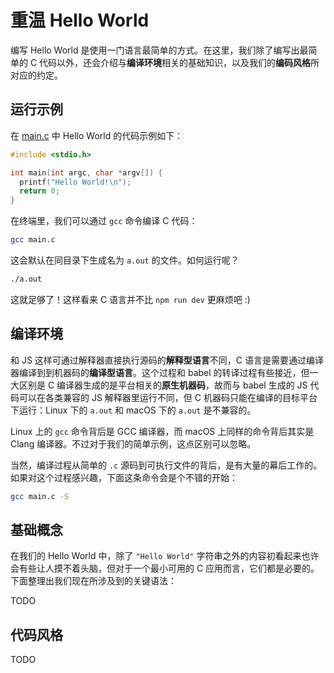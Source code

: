 # 重温 Hello World

编写 Hello World 是使用一门语言最简单的方式。在这里，我们除了编写出最简单的 C 代码以外，还会介绍与**编译环境**相关的基础知识，以及我们的**编码风格**所对应的约定。


## 运行示例
在 [main.c](./main.c) 中 Hello World 的代码示例如下：

``` c
#include <stdio.h>

int main(int argc, char *argv[]) {
  printf("Hello World!\n");
  return 0;
}
```

在终端里，我们可以通过 `gcc` 命令编译 C 代码：

``` bash
gcc main.c
```

这会默认在同目录下生成名为 `a.out` 的文件。如何运行呢？

``` bash
./a.out
```

这就足够了！这样看来 C 语言并不比 `npm run dev` 更麻烦吧 :)


## 编译环境
和 JS 这样可通过解释器直接执行源码的**解释型语言**不同，C 语言是需要通过编译器编译到到机器码的**编译型语言**。这个过程和 babel 的转译过程有些接近，但一大区别是 C 编译器生成的是平台相关的**原生机器码**，故而与 babel 生成的 JS 代码可以在各类兼容的 JS 解释器里运行不同，但 C 机器码只能在编译的目标平台下运行：Linux 下的 `a.out` 和 macOS 下的 `a.out` 是不兼容的。

Linux 上的 `gcc` 命令背后是 GCC 编译器，而 macOS 上同样的命令背后其实是 Clang 编译器。不过对于我们的简单示例，这点区别可以忽略。

当然，编译过程从简单的 `.c` 源码到可执行文件的背后，是有大量的幕后工作的。如果对这个过程感兴趣，下面这条命令会是个不错的开始：

``` bash
gcc main.c -S
```


## 基础概念
在我们的 Hello World 中，除了 `"Hello World"` 字符串之外的内容初看起来也许会有些让人摸不着头脑，但对于一个最小可用的 C 应用而言，它们都是必要的。下面整理出我们现在所涉及到的关键语法：

TODO


## 代码风格
TODO
